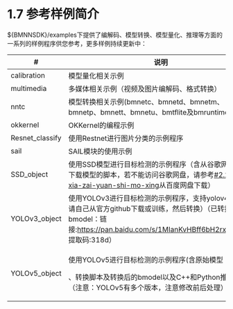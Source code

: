 # 1.7 参考样例简介

${BMNNSDK}/examples下提供了编解码、模型转换、模型量化、推理等方面的一系列的样例程序供您参考，更多样例持续更新中：

| #                | 说明                                                                                                                                                               |
| ---------------- | ---------------------------------------------------------------------------------------------------------------------------------------------------------------- |
| calibration      | 模型量化相关示例                                                                                                                                                         |
| multimedia       | 多媒体相关示例（视频及图片编解码、格式转换）                                                                                                                                           |
| nntc             | 模型转换相关示例(bmnetc、bmnetd、bmnetm、bmnetp、bmnett、bmnetu、bmtflite及bmruntime的使用)                                                                                        |
| okkernel         | OKKernel的编程示例                                                                                                                                                    |
| Resnet\_classify | 使用Restnet进行图片分类的示例程序                                                                                                                                             |
| sail             | SAIL模块的使用示例                                                                                                                                                      |
| SSD\_object      | 使用SSD模型进行目标检测的示例程序（含从谷歌网络硬盘下载模型的脚本，若不能访问谷歌网盘，请参考[#2.2.1-xia-zai-yuan-shi-mo-xing](../tutorial/model-convert.md#2.2.1-xia-zai-yuan-shi-mo-xing "mention")从百度网盘下载） |
| YOLOv3\_object   | 使用YOLOv3进行目标检测的示例程序，支持yolov4（模型请自己从官方github下载或训练，然后转换）（已转换好的bmodel：链接:https://pan.baidu.com/s/1MIanKvHBff6bH2rx0FsUbw 提取码:318d）                                  |
| YOLOv5\_object   | <p>使用YOLOv5进行目标检测的示例程序(含原始模型</p><p>、转换脚本及转换后的bmodel以及C++和Python推理程序)（注意：YOLOv5有多个版本，注意修改前后处理）</p>                                                                |
